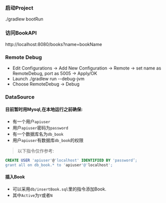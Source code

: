 ### 启动Project
./gradlew bootRun

### 访问BookAPI
http://localhost:8080/books?name=bookName

### Remote Debug
- Edit Configurations -> Add New Configuration -> Remote -> set name as RemoteDebug, port as 5005 -> Apply/OK
- Launch ./gradlew run --debug-jvm
- Choose RemoteDebug -> Debug

### DataSource
#### 目前暂时用Mysql,在本地运行之前确保:
* 有一个用户`apiuser`
* 用户`apiuser`密码为`password`
* 有一个数据库名为`db_book`
* 用户`apiuser`有数据库`db_book`的权限
>以下指令仅作参考:
``` sql
CREATE USER 'apiuser'@'localhost' IDENTIFIED BY 'password’;
grant all on db_book.* to 'apiuser'@'localhost';
```
#### 插入Book
* 可以采用`db/insertBook.sql`里的指令添加Book.
* 其中`Active`为`Y`或者`N`
